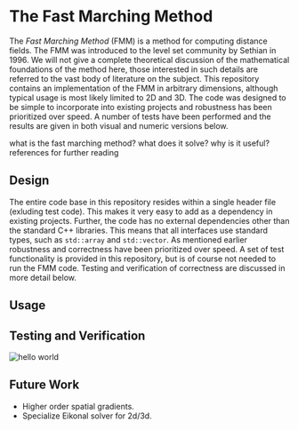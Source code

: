 # The Fast Marching Method
The *Fast Marching Method* (FMM) is a method for computing distance fields. The FMM was introduced to the level set community by Sethian in 1996. We will not give a complete theoretical discussion of the mathematical foundations of the method here, those interested in such details are referred to the vast body of literature on the subject. This repository contains an implementation of the FMM in arbitrary dimensions, although typical usage is most likely limited to 2D and 3D. The code was designed to be simple to incorporate into existing projects and robustness has been prioritized over speed. A number of tests have been performed and the results are given in both visual and numeric versions below. 

what is the fast marching method? 
what does it solve? 
why is it useful?
references for further reading

## Design
The entire code base in this repository resides within a single header file (exluding test code). This makes it very easy to add as a dependency in existing projects. Further, the code has no external dependencies other than the standard C++ libraries. This means that all interfaces use standard types, such as `std::array` and `std::vector`. As mentioned earlier robustness and correctness have been prioritized over speed. A set of test functionality is provided in this repository, but is of course not needed to run the FMM code. Testing and verification of correctness are discussed in more detail below.

## Usage

## Testing and Verification
![hello world](https://github.com/thinks/fast-marching-method/blob/master/test/img/unsigned_grad_mag_float.png?raw=true "grad mag")


## Future Work
* Higher order spatial gradients.
* Specialize Eikonal solver for 2d/3d.
